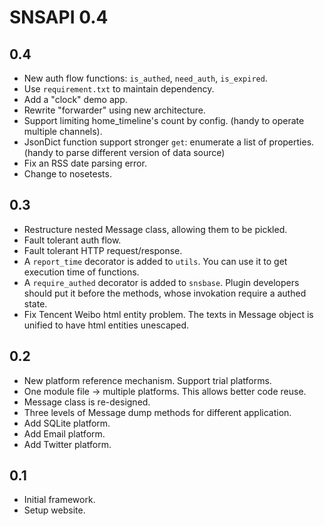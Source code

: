 SNSAPI 0.4
====

0.4
----

   * New auth flow functions: `is_authed`, `need_auth`, `is_expired`. 
   * Use `requirement.txt` to maintain dependency. 
   * Add a "clock" demo app. 
   * Rewrite "forwarder" using new architecture. 
   * Support limiting home_timeline's count by config. (handy to operate multiple channels). 
   * JsonDict function support stronger `get`: enumerate a list of properties. (handy to parse different version of data source)
   * Fix an RSS date parsing error. 
   * Change to nosetests. 

0.3
----

   * Restructure nested Message class, allowing them to be pickled. 
   * Fault tolerant auth flow. 
   * Fault tolerant HTTP request/response. 
   * A `report_time` decorator is added to `utils`. 
   You can use it to get execution time of functions. 
   * A `require_authed` decorator is added to `snsbase`. 
   Plugin developers should put it before the methods, 
   whose invokation require a authed state. 
   * Fix Tencent Weibo html entity problem. 
   The texts in Message object is unified to have html entities unescaped. 

0.2
----

   * New platform reference mechanism. 
   Support trial platforms. 
   * One module file -> multiple platforms. 
   This allows better code reuse. 
   * Message class is re-designed. 
   * Three levels of Message dump methods for different application. 
   * Add SQLite platform. 
   * Add Email platform. 
   * Add Twitter platform. 

0.1
----

   * Initial framework. 
   * Setup website. 
